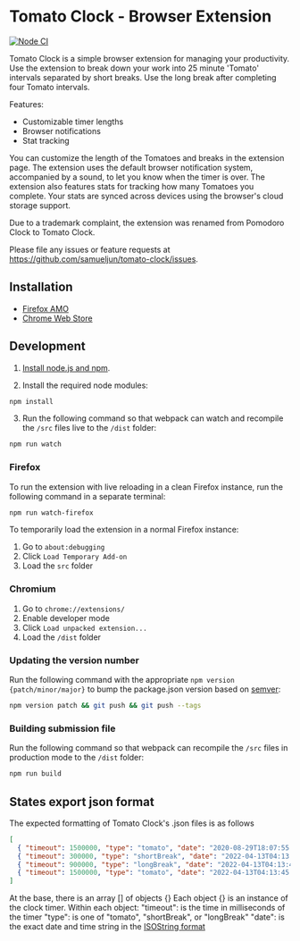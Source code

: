 # Tomato Clock - Browser Extension

[![Node CI](https://github.com/samueljun/tomato-clock/workflows/Node%20CI/badge.svg?branch=master)](https://github.com/samueljun/tomato-clock/actions?query=workflow%3A%22Node+CI%22+branch%3Amaster)

Tomato Clock is a simple browser extension for managing your productivity. Use the extension to break down your work into 25 minute 'Tomato' intervals separated by short breaks. Use the long break after completing four Tomato intervals.

Features:

- Customizable timer lengths
- Browser notifications
- Stat tracking

You can customize the length of the Tomatoes and breaks in the extension page. The extension uses the default browser notification system, accompanied by a sound, to let you know when the timer is over. The extension also features stats for tracking how many Tomatoes you complete. Your stats are synced across devices using the browser's cloud storage support.

Due to a trademark complaint, the extension was renamed from Pomodoro Clock to Tomato Clock.

Please file any issues or feature requests at https://github.com/samueljun/tomato-clock/issues.

## Installation

- [Firefox AMO](https://addons.mozilla.org/firefox/addon/tomato-clock/)
- [Chrome Web Store](https://chrome.google.com/webstore/detail/tomato-clock/enemipdanmallpjakiehedcgjmibjihj)

## Development

1. [Install node.js and npm](https://docs.npmjs.com/downloading-and-installing-node-js-and-npm).

2. Install the required node modules:

```sh
npm install
```

3. Run the following command so that webpack can watch and recompile the `/src` files live to the `/dist` folder:

```sh
npm run watch
```

### Firefox

To run the extension with live reloading in a clean Firefox instance, run the following command in a separate terminal:

```sh
npm run watch-firefox
```

To temporarily load the extension in a normal Firefox instance:

1. Go to `about:debugging`
2. Click `Load Temporary Add-on`
3. Load the `src` folder

### Chromium

1. Go to `chrome://extensions/`
2. Enable developer mode
3. Click `Load unpacked extension...`
4. Load the `/dist` folder

### Updating the version number

Run the following command with the appropriate `npm version {patch/minor/major}` to bump the package.json version based on [semver](http://semver.org/):

```sh
npm version patch && git push && git push --tags
```

### Building submission file

Run the following command so that webpack can recompile the `/src` files in production mode to the `/dist` folder:

```sh
npm run build
```

## States export json format

The expected formatting of Tomato Clock's .json files is as follows

```json
[
  { "timeout": 1500000, "type": "tomato", "date": "2020-08-29T18:07:55.895Z" },
  { "timeout": 300000, "type": "shortBreak", "date": "2022-04-13T04:13:37.406Z" },
  { "timeout": 900000, "type": "longBreak", "date": "2022-04-13T04:13:40.030Z" },
  { "timeout": 1500000, "type": "tomato", "date": "2022-04-13T04:13:45.182Z" }
]
```

At the base, there is an array [] of objects {}
Each object {} is an instance of the clock timer.
Within each object:
  "timeout": is the time in milliseconds of the timer
  "type": is one of "tomato", "shortBreak", or "longBreak"
  "date": is the exact date and time string in the [ISOString format](https://developer.mozilla.org/en-US/docs/Web/JavaScript/Reference/Global_Objects/Date/toISOString)
